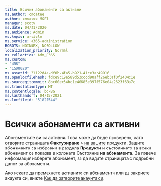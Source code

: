 ```yaml
---
title: Всички абонаменти са активни
ms.author: cmcatee
author: cmcatee-MSFT
manager: scotv
ms.date: 04/21/2020
ms.audience: Admin
ms.topic: article
ms.service: o365-administration
ROBOTS: NOINDEX, NOFOLLOW
localization_priority: Normal
ms.collection: Adm_O365
ms.custom:
- "458"
- "1500020"
ms.assetid: 71122d4a-df0b-4fa5-b921-41ce3ac49916
ms.openlocfilehash: fdce9c19e589d53cccd90aff26eb3af0f2404c1e
ms.sourcegitcommit: 8bc60ec34bc1e40685e3976576e04a2623f63a7c
ms.translationtype: MT
ms.contentlocale: bg-BG
ms.lasthandoff: 04/15/2021
ms.locfileid: "51821544"
---
```

# <a name="all-subscriptions-are-active"></a>Всички абонаменти са активни

Абонаментите ви са активни. Това може да бъде проверено, като отворите страницата **Фактуриране** \> [на вашите](https://go.microsoft.com/fwlink/p/?linkid=842054) продукти. Вашите абонаменти са изброени в раздела **Продукти** и състоянието за всеки абонамент се показва в колоната Състояние **на абонамента.** За повече информация изберете абонамент, за да видите страницата с подробни данни за абонамента.
  
Ако искате да премахнете активните си абонаменти или да закриете акаунта си, вижте [Как да затворите акаунта си](https://docs.microsoft.com/microsoft-365/commerce/close-your-account?view=o365-worldwide).
